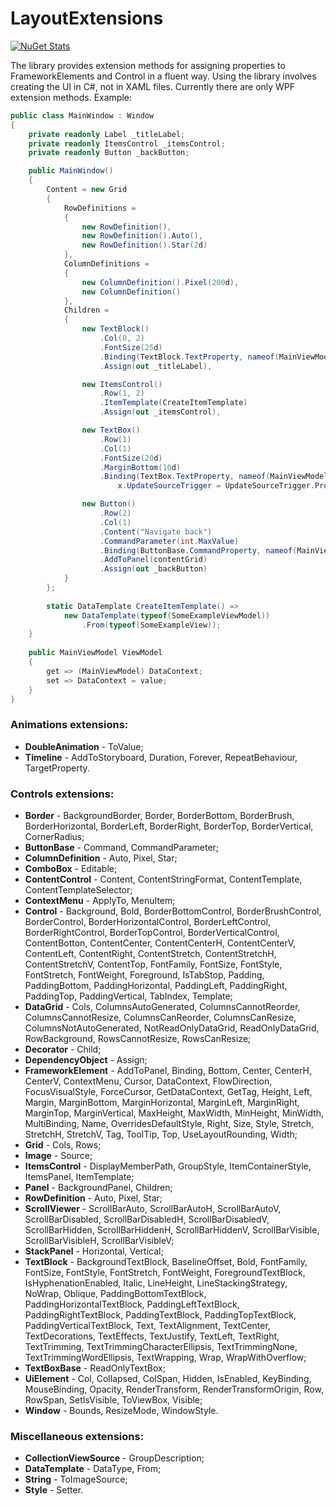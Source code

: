 # LayoutExtensions

[![NuGet Stats](https://img.shields.io/nuget/v/LayoutExtensions.WPF.svg)](https://www.nuget.org/packages/LayoutExtensions.WPF/)

The library provides extension methods for assigning properties to FrameworkElements and Control in a fluent way. Using the library involves creating the UI in C#, not in XAML files. Currently there are only WPF extension methods.
Example:
```cs    
public class MainWindow : Window
{
	private readonly Label _titleLabel;
	private readonly ItemsControl _itemsControl;
	private readonly Button _backButton;

	public MainWindow()
	{
		Content = new Grid
		{
			RowDefinitions =
			{
				new RowDefinition(),
				new RowDefinition().Auto(),
				new RowDefinition().Star(2d)
			},
			ColumnDefinitions =
			{
				new ColumnDefinition().Pixel(200d),
				new ColumnDefinition()
			},
			Children =
			{
				new TextBlock()
					.Col(0, 2)
					.FontSize(25d)
					.Binding(TextBlock.TextProperty, nameof(MainViewModel.SomeText))
					.Assign(out _titleLabel),

				new ItemsControl()
					.Row(1, 2)
					.ItemTemplate(CreateItemTemplate)
					.Assign(out _itemsControl),

				new TextBox()
					.Row(1)
					.Col(1)
					.FontSize(20d)
					.MarginBottom(10d)
					.Binding(TextBox.TextProperty, nameof(MainViewModel.SomeInput), x =>
						x.UpdateSourceTrigger = UpdateSourceTrigger.PropertyChanged),

				new Button()
					.Row(2)
					.Col(1)
					.Content("Navigate back")
					.CommandParameter(int.MaxValue)
					.Binding(ButtonBase.CommandProperty, nameof(MainViewModel.SomeAction))
					.AddToPanel(contentGrid)
					.Assign(out _backButton)
			}
		};
	
		static DataTemplate CreateItemTemplate() =>
			new DataTemplate(typeof(SomeExampleViewModel))
				.From(typeof(SomeExampleView));
	}
	
	public MainViewModel ViewModel
	{
		get => (MainViewModel) DataContext;
		set => DataContext = value;
	}
}
```

### Animations extensions:
 - **DoubleAnimation** - ToValue;
 - **Timeline** - AddToStoryboard, Duration, Forever, RepeatBehaviour, TargetProperty.

### Controls extensions:
 - **Border** - BackgroundBorder, Border, BorderBottom, BorderBrush, BorderHorizontal, BorderLeft, BorderRight, BorderTop, BorderVertical, CornerRadius;
 - **ButtonBase** - Command, CommandParameter;
 - **ColumnDefinition** - Auto, Pixel, Star;
 - **ComboBox** - Editable;
 - **ContentControl** - Content, ContentStringFormat, ContentTemplate, ContentTemplateSelector;
 - **ContextMenu** - ApplyTo, MenuItem;
 - **Control** - Background, Bold, BorderBottomControl, BorderBrushControl, BorderControl, BorderHorizontalControl, BorderLeftControl, BorderRightControl, BorderTopControl, BorderVerticalControl, ContentBotton, ContentCenter, ContentCenterH, ContentCenterV, ContentLeft, ContentRight, ContentStretch, ContentStretchH, ContentStretchV, ContentTop, FontFamily, FontSize, FontStyle, FontStretch, FontWeight, Foreground, IsTabStop, Padding, PaddingBottom, PaddingHorizontal, PaddingLeft, PaddingRight, PaddingTop, PaddingVertical, TabIndex, Template;
 - **DataGrid** - Cols, ColumnsAutoGenerated, ColumnsCannotReorder, ColumnsCannotResize, ColumnsCanReorder, ColumnsCanResize, ColumnsNotAutoGenerated, NotReadOnlyDataGrid, ReadOnlyDataGrid, RowBackground, RowsCannotResize, RowsCanResize;
 - **Decorator** - Child;
 - **DependencyObject** - Assign;
 - **FrameworkElement** - AddToPanel, Binding, Bottom, Center, CenterH, CenterV, ContextMenu, Cursor, DataContext, FlowDirection, FocusVisualStyle, ForceCursor, GetDataContext, GetTag, Height, Left, Margin, MarginBottom, MarginHorizontal, MarginLeft, MarginRight, MarginTop, MarginVertical, MaxHeight, MaxWidth, MinHeight, MinWidth, MultiBinding, Name, OverridesDefaultStyle, Right, Size, Style, Stretch, StretchH, StretchV, Tag, ToolTip, Top, UseLayoutRounding, Width;
 - **Grid** - Cols, Rows;
 - **Image** - Source;
 - **ItemsControl** - DisplayMemberPath, GroupStyle, ItemContainerStyle, ItemsPanel, ItemTemplate;
 - **Panel** - BackgroundPanel, Children;
 - **RowDefinition** - Auto, Pixel, Star;
 - **ScrollViewer** - ScrollBarAuto, ScrollBarAutoH, ScrollBarAutoV, ScrollBarDisabled, ScrollBarDisabledH, ScrollBarDisabledV, ScrollBarHidden, ScrollBarHiddenH, ScrollBarHiddenV, ScrollBarVisible, ScrollBarVisibleH, ScrollBarVisibleV;
 - **StackPanel** - Horizontal, Vertical;
 - **TextBlock** - BackgroundTextBlock, BaselineOffset, Bold, FontFamily, FontSize, FontStyle, FontStretch, FontWeight, ForegroundTextBlock, IsHyphenationEnabled, Italic, LineHeight, LineStackingStrategy, NoWrap, Oblique, PaddingBottomTextBlock, PaddingHorizontalTextBlock, PaddingLeftTextBlock, PaddingRightTextBlock, PaddingTextBlock, PaddingTopTextBlock, PaddingVerticalTextBlock, Text, TextAlignment, TextCenter, TextDecorations, TextEffects, TextJustify, TextLeft, TextRight, TextTrimming, TextTrimmingCharacterEllipsis, TextTrimmingNone, TextTrimmingWordEllipsis, TextWrapping, Wrap, WrapWithOverflow;
 - **TextBoxBase** - ReadOnlyTextBox;
 - **UiElement** - Col, Collapsed, ColSpan, Hidden, IsEnabled, KeyBinding, MouseBinding, Opacity, RenderTransform, RenderTransformOrigin, Row, RowSpan, SetIsVisible, ToViewBox, Visible;
 - **Window** - Bounds, ResizeMode, WindowStyle.

### Miscellaneous extensions:
 - **CollectionViewSource** - GroupDescription;
 - **DataTemplate** - DataType, From;
 - **String** - ToImageSource;
 - **Style** - Setter.